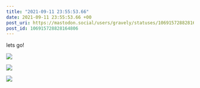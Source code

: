 ```yaml
---
title: "2021-09-11 23:55:53.66"
date: 2021-09-11 23:55:53.66 +00
post_uri: https://mastodon.social/users/gravely/statuses/106915728828164806
post_id: 106915728828164806
---
```

lets go!


![](/images/106915728515792868.jpg)

![](/images/106915728648383740.jpg)

![](/images/106915728781720552.jpg)

